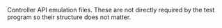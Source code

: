 Controller API emulation files. These are not directly required by the test program so their structure does not matter.
